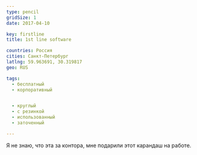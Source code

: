 ```yaml
---
type: pencil
gridSize: 1
date: 2017-04-10

key: firstline
title: 1st line software

countries: Россия
cities: Санкт-Петербург
latlng: 59.963691, 30.319817
geo: RUS

tags:
  - бесплатный
  - корпоративный


  - круглый
  - с резинкой
  - использованный
  - заточенный

---
```


Я не знаю, что эта за контора, мне подарили этот карандаш на работе.
